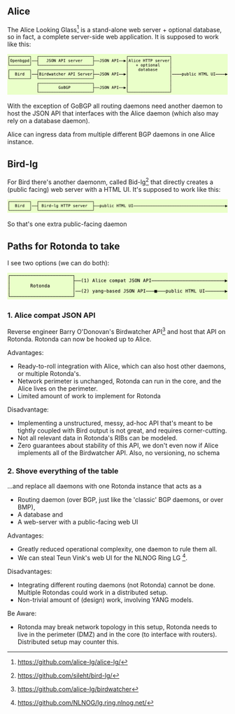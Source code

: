 ## Alice

The Alice Looking Glass[^1] is a stand-alone web server + optional database, so in fact, a complete server-side web application. It is supposed to work like this:

<img alt="Alice lg" src="alice_lg.png" max-height="157">

With the exception of GoBGP all routing daemons need another daemon to host the JSON API that interfaces with the Alice daemon (which also may rely on a database daemon).

Alice can ingress data from multiple different BGP daemons in one Alice instance.

## Bird-lg

For Bird there's another daemonm, called Bid-lg[^2] that directly creates a (public facing) web server with a HTML UI. It's supposed to work like this:

<img alt="Bird lg" src="bird_lg.png" max-height="53">

So that's one extra public-facing daemon

## Paths for Rotonda to take

I see two options (we can do both):

<img alt="Rotonda lg" src="rotonda_lg.png" max-height="88">

### 1. Alice compat JSON API

Reverse engineer Barry O'Donovan's Birdwatcher API[^3] and host that API on Rotonda. Rotonda can now be hooked up to Alice.

Advantages:
- Ready-to-roll integration with Alice, which can also host other daemons, or multiple Rotonda's.
- Network perimeter is unchanged, Rotonda can run in the core, and the Alice lives on the perimeter.
- Limited amount of work to implement for Rotonda

Disadvantage:
- Implementing a unstructured, messy, ad-hoc API that's meant to be tightly coupled with Bird output is not great, and requires corner-cutting.
- Not all relevant data in Rotonda's RIBs can be modeled.
- Zero guarantees about stability of this API, we don't even now if Alice implements all of the Birdwatcher API. Also, no versioning, no schema
### 2. Shove everything of the table

...and replace all daemons with one Rotonda instance that acts as a 
- Routing daemon (over BGP, just like the 'classic' BGP daemons, or over BMP), 
- A database and
- A web-server with a public-facing web UI

Advantages:
- Greatly reduced operational complexity, one daemon to rule them all.
- We can steal Teun Vink's web UI for the NLNOG Ring LG [^4].

Disadvantages:
- Integrating different routing daemons (not Rotonda) cannot be done. Multiple Rotondas could work in a distributed setup.
- Non-trivial amount of (design) work, involving YANG models.

Be Aware:
- Rotonda may break network topology in this setup, Rotonda needs to live in the perimeter (DMZ) and in the core (to interface with routers). Distributed setup may counter this.

[^1]: https://github.com/alice-lg/alice-lg/
[^2]: https://github.com/sileht/bird-lg/
[^3]: https://github.com/alice-lg/birdwatcher
[^4]: https://github.com/NLNOG/lg.ring.nlnog.net/
